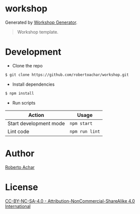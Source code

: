# workshop

Generated by [Workshop Generator](https://github.com/robertoachar/generator-workshop).

> Workshop template.

# Development

- Clone the repo

```bash
$ git clone https://github.com/robertoachar/workshop.git
```

- Install dependencies

```bash
$ npm install
```

- Run scripts

| Action                 | Usage          |
| ---------------------- | -------------- |
| Start development mode | `npm start`    |
| Lint code              | `npm run lint` |

# Author

[Roberto Achar](https://twitter.com/robertoachar)

# License

[CC-BY-NC-SA-4.0 - Attribution-NonCommercial-ShareAlike 4.0 International](https://creativecommons.org/licenses/by-nc-sa/4.0/)
